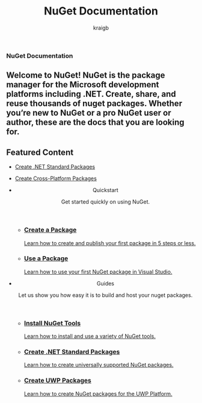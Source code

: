 ﻿---
layout: HubPage

title: NuGet Documentation
description:
keywords:
author: kraigb
ms.author: kraigb
manager: ghogen
ms.date: 11/11/2016 
ms.topic: hubpage
ms.prod: nuget
ms.service:
ms.technology: nuget
ms.suite:
ms.assetid:
ms.reviewer:  
- karann 
- harikm 

---

<article id="main">
    <section id="hero-content" class="graph">
        <h1>NuGet Documentation</h1>
        <h2>Welcome to NuGet! NuGet is the package manager for the Microsoft development platforms including .NET. Create, share, and reuse thousands of nuget packages. Whether you’re new to NuGet or a pro NuGet user or author, these are the docs that you are looking for.</h2>
    </section>
    <!--aside class="alert section-border">
        <p>Download .NET Core today</p>
        <ol class="action-list">
            <li><a href="https://dot.net/core" class="button-bordered button-translucent">Get it!</a></li>
        </ol>
    </aside-->
    <section id="featured" class="container">
        <h2 class="section-heading"><span class="icon icon-lightbulb-checked"></span> Featured Content</h2>
        <div class="features row">
            <ul class="column-half">
                <li><a href="../nuget/guides/create-net-standard-packages.md">Create .NET Standard Packages</a></li>
            </ul>
            <ul class="column-half">
                <li><a href="../nuget/guides/create-cross-platform-packages.md">Create Cross-Platform Packages</a></li>
            </ul>
        </div>
    </section>
    <div id="journeys">
        <section class="container">
            <ul class="journeys-list">
                <li class="journey-step">
                    <header class="journey-step-header row">
                        <div class="title column-third">
                            <span class="icon icon-tip"></span>
                            <p>Quickstart</p>
                        </div>
                        <p class="description column-two-thirds">
                            Get started quickly on using NuGet.
                        </p>
                    </header>
                    <section class="journey-step-elements content">
                        <ul class="row">
                            <li class="column column-third">
                                <a href="../nuget/quickstart/create-and-publish-a-package.md">
                                    <h3>Create a Package</h3>
                                    <p>Learn how to create and publish your first package in 5 steps or less.</p>
                                </a>
                            </li>
                            <li class="column column-third">
                                <a href="../nuget/quickstart/use-a-package.md">
                                    <h3>Use a Package</h3>
                                    <p>Learn how to use your first NuGet package in Visual Studio.</p>
                                </a>
                            </li>                            
                        </ul>
                    </section>
                </li>
                <li class="journey-step">
                    <header class="journey-step-header row">
                        <div class="title column-third">
                            <span class="icon icon-tip"></span>
                            <p>Guides</p>
                        </div>
                        <p class="description column-two-thirds">
                            Let us show you how easy it is to build and host your nuget packages.
                        </p>
                    </header>
                    <section class="journey-step-elements content">
                        <ul class="row">
                            <li class="column column-third">
                                <a href="../nuget/guides/install-nuget">
                                    <h3>Install NuGet Tools</h3>
                                    <p>Learn how to install and use a variety of NuGet tools.</p>
                                </a>
                            </li>
                            <li class="column column-third">
                                <a href="../nuget/guides/create-net-standard-packages.md">
                                    <h3>Create .NET Standard Packages</h3>
                                    <p>Learn how to create universally supported NuGet packages.</p>
                                </a>
                            </li>
                            <li class="column column-third">
                                <a href="../nuget/guides/create-uwp-packages.md">
                                    <h3>Create UWP Packages</h3>
                                    <p>Learn how to create NuGet packages for the UWP Platform.</p>
                                </a>
                            </li>
                        </ul>
                    </section>
                </li>
            </ul>
        </section>
    </div>
</article>

